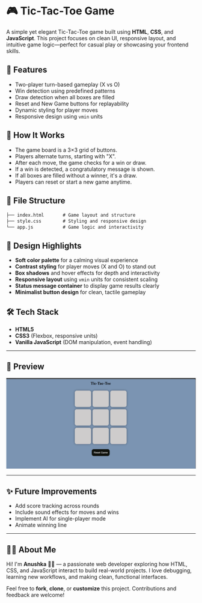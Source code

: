 # 🎮 Tic-Tac-Toe Game

A simple yet elegant Tic-Tac-Toe game built using **HTML**, **CSS**, and **JavaScript**. This project focuses on clean UI, responsive layout, and intuitive game logic—perfect for casual play or showcasing your frontend skills.

## 🚀 Features

- Two-player turn-based gameplay (X vs O)
- Win detection using predefined patterns
- Draw detection when all boxes are filled
- Reset and New Game buttons for replayability
- Dynamic styling for player moves
- Responsive design using `vmin` units

## 🧠 How It Works

- The game board is a 3×3 grid of buttons.
- Players alternate turns, starting with "X".
- After each move, the game checks for a win or draw.
- If a win is detected, a congratulatory message is shown.
- If all boxes are filled without a winner, it's a draw.
- Players can reset or start a new game anytime.

## 📁 File Structure

```plaintext
├── index.html       # Game layout and structure
├── style.css        # Styling and responsive design
└── app.js           # Game logic and interactivity
```

## 🎨 Design Highlights

- **Soft color palette** for a calming visual experience
- **Contrast styling** for player moves (X and O) to stand out
- **Box shadows** and hover effects for depth and interactivity
- **Responsive layout** using `vmin` units for consistent scaling
- **Status message container** to display game results clearly
- **Minimalist button design** for clean, tactile gameplay

## 🛠️ Tech Stack

- **HTML5**
- **CSS3** (Flexbox, responsive units)
- **Vanilla JavaScript** (DOM manipulation, event handling)

---

## 📸 Preview

![Tic-Tac-Toe Preview](Assets/preview.png)

---

## ✨ Future Improvements

- Add score tracking across rounds  
- Include sound effects for moves and wins  
- Implement AI for single-player mode  
- Animate winning line

---

## 🙋‍♀️ About Me

Hi! I'm **Anushka** 👩‍💻 — a passionate web developer exploring how HTML, CSS, and JavaScript interact to build real-world projects. I love debugging, learning new workflows, and making clean, functional interfaces.

Feel free to **fork**, **clone**, or **customize** this project. Contributions and feedback are welcome!
